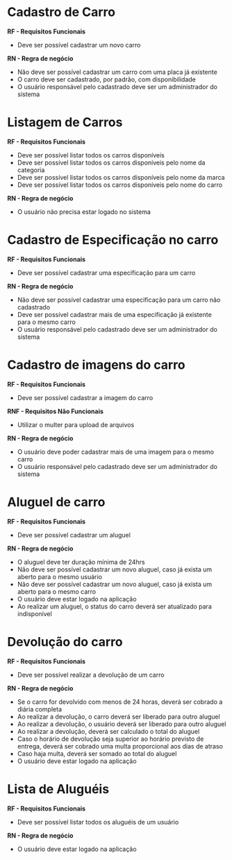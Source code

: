 # Cadastro de Carro

**RF - Requisitos Funcionais**

- Deve ser possível cadastrar um novo carro

**RN - Regra de negócio**

- Não deve ser possível cadastrar um carro com uma placa já existente
- O carro deve ser cadastrado, por padrão, com disponibilidade
- O usuário responsável pelo cadastrado deve ser um administrador do sistema

# Listagem de Carros

**RF - Requisitos Funcionais**

- Deve ser possível listar todos os carros disponíveis
- Deve ser possível listar todos os carros disponíveis pelo nome da categoria
- Deve ser possível listar todos os carros disponíveis pelo nome da marca
- Deve ser possível listar todos os carros disponíveis pelo nome do carro

**RN - Regra de negócio**

- O usuário não precisa estar logado no sistema

# Cadastro de Especificação no carro

**RF - Requisitos Funcionais**

- Deve ser possível cadastrar uma especificação para um carro

**RN - Regra de negócio**

- Não deve ser possível cadastrar uma especificação para um carro não cadastrado
- Deve ser possível cadastrar mais de uma especificação já existente para o mesmo carro
- O usuário responsável pelo cadastrado deve ser um administrador do sistema

# Cadastro de imagens do carro

**RF - Requisitos Funcionais**

- Deve ser possível cadastrar a imagem do carro

**RNF - Requisitos Não Funcionais**

- Utilizar o multer para upload de arquivos

**RN - Regra de negócio**

- O usuário deve poder cadastrar mais de uma imagem para o mesmo carro
- O usuário responsável pelo cadastrado deve ser um administrador do sistema

# Aluguel de carro

**RF - Requisitos Funcionais**

- Deve ser possível cadastrar um aluguel

**RN - Regra de negócio**

- O aluguel deve ter duração mínima de 24hrs
- Não deve ser possível cadastrar um novo aluguel, caso já exista um aberto para o mesmo usuário
- Não deve ser possível cadastrar um novo aluguel, caso já exista um aberto para o mesmo carro
- O usuário deve estar logado na aplicação
- Ao realizar um aluguel, o status do carro deverá ser atualizado para indisponível

# Devolução do carro

**RF - Requisitos Funcionais**

- Deve ser possível realizar a devolução de um carro

**RN - Regra de negócio**

- Se o carro for devolvido com menos de 24 horas, deverá ser cobrado a diária completa
- Ao realizar a devolução, o carro deverá ser liberado para outro aluguel
- Ao realizar a devolução, o usuário deverá ser liberado para outro aluguel
- Ao realizar a devolução, deverá ser calculado o total do aluguel
- Caso o horário de devolução seja superior ao horário previsto de entrega, deverá ser cobrado uma multa proporcional aos dias de atraso
- Caso haja multa, deverá ser somado ao total do aluguel
- O usuário deve estar logado na aplicação

# Lista de Aluguéis

**RF - Requisitos Funcionais**

- Deve ser possível listar todos os aluguéis de um usuário

**RN - Regra de negócio**

- O usuário deve estar logado na aplicação

